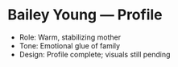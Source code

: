 # Bailey Young — Profile
- Role: Warm, stabilizing mother
- Tone: Emotional glue of family
- Design: Profile complete; visuals still pending
